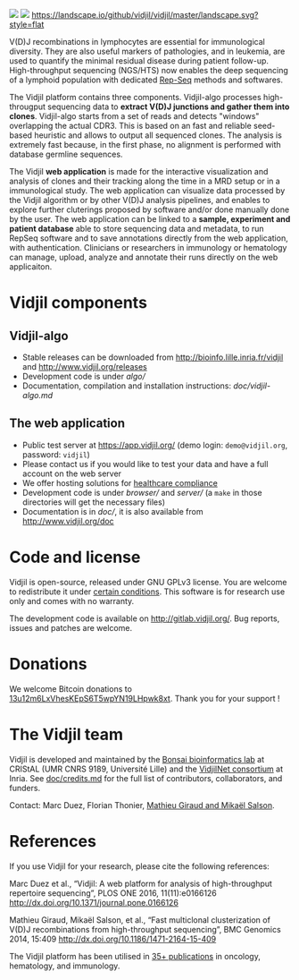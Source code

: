 [![](https://gitlab.inria.fr/vidjil/vidjil/badges/dev/build.svg)](https://gitlab.inria.fr/vidjil/vidjil/tree/dev)
[![](http://img.shields.io/badge/license-GPLv3+-green.svg)](http://opensource.org/licenses/GPL-3.0)
[<https://landscape.io/github/vidjil/vidjil/master/landscape.svg?style=flat>](https://landscape.io/github/vidjil/vidjil)

V(D)J recombinations in lymphocytes are essential for immunological
diversity. They are also useful markers of pathologies, and in
leukemia, are used to quantify the minimal residual disease during
patient follow-up.
High-throughput sequencing (NGS/HTS) now enables the deep sequencing
of a lymphoid population with dedicated [Rep-Seq](http://omictools.com/rep-seq-c424-p1.html) methods and softwares.

The Vidjil platform contains three components.
Vidjil-algo processes high-througput sequencing data to **extract V(D)J
junctions and gather them into clones**. Vidjil-algo starts
from a set of reads and detects "windows" overlapping the actual CDR3.
This is based on an fast and reliable seed-based heuristic and allows
to output all sequenced clones. The analysis is extremely fast
because, in the first phase, no alignment is performed with database
germline sequences.

The Vidjil **web application** is made for the interactive visualization and
analysis of clones and their tracking along the time in a MRD setup or
in a immunological study. The web application can visualize data processed by
the Vidjil algorithm or by other V(D)J analysis pipelines, and
enables to explore further cluterings proposed
by software and/or done manually done by the user.
The web application can be linked to a **sample, experiment and patient database**
able to store sequencing data and metadata, to run RepSeq software
and to save annotations directly from the web application, with authentication.
Clinicians or researchers in immunology or hematology
can manage, upload, analyze and annotate their runs directly on the web applicaiton.

# Vidjil components

## Vidjil-algo

  - Stable releases can be downloaded from <http://bioinfo.lille.inria.fr/vidjil> and <http://www.vidjil.org/releases>
  - Development code is under *algo/*
  - Documentation, compilation and installation instructions: *doc/vidjil-algo.md*

## The web application

  - Public test server at <https://app.vidjil.org/> (demo login: `demo@vidjil.org`, password: `vidjil`)
  - Please contact us if you would like to test your data and have a full account on the web server
  - We offer hosting solutions for [healthcare compliance](http://www.vidjil.org/doc/healthcare/)
  - Development code is under *browser/* and *server/* (a `make` in those directories
    will get the necessary files)
  - Documentation is in *doc/*, it is also available from <http://www.vidjil.org/doc>

# Code and license

Vidjil is open-source, released under GNU GPLv3 license.
You are welcome to redistribute it under [certain conditions](http://git.vidjil.org/blob/master/doc/LICENSE).
This software is for research use only and comes with no warranty.

The development code is available on <http://gitlab.vidjil.org/>.
Bug reports, issues and patches are welcome.

# Donations

We welcome Bitcoin donations to [13u12m6LxVhesKEpS6T5wpYN19LHpwk8xt](bitcoin:13u12m6LxVhesKEpS6T5wpYN19LHpwk8xt).
Thank you for your support \!

# The Vidjil team

Vidjil is developed and maintained by
the [Bonsai bioinformatics lab](http://cristal.univ-lille.fr/bonsai) at CRIStAL (UMR CNRS 9189, Université Lille)
and the [VidjilNet consortium](http://www.vidjil.net) at Inria.
See [doc/credits.md](doc/credits.md) for the full list of contributors, collaborators, and funders.

Contact: Marc Duez, Florian Thonier, [Mathieu Giraud and Mikaël Salson](mailto:contact@vidjil.org).

# References

If you use Vidjil for your research, please cite the following references:

Marc Duez et al.,
“Vidjil: A web platform for analysis of high-throughput repertoire sequencing”,
PLOS ONE 2016, 11(11):e0166126
<http://dx.doi.org/10.1371/journal.pone.0166126>

Mathieu Giraud, Mikaël Salson, et al.,
“Fast multiclonal clusterization of V(D)J recombinations from high-throughput sequencing”,
BMC Genomics 2014, 15:409
<http://dx.doi.org/10.1186/1471-2164-15-409>

The Vidjil platform has been utilised in [35+ publications](doc/credits.md#some-publications-using-vidjil) in oncology, hematology, and immunology.
